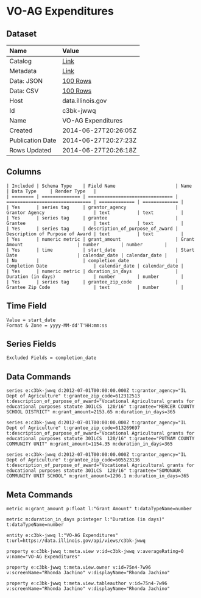 # VO-AG Expenditures

## Dataset

| Name | Value |
| :--- | :---- |
| Catalog | [Link](https://catalog.data.gov/dataset/vo-ag-expenditures-9b3cf) |
| Metadata | [Link](https://data.illinois.gov/api/views/c3bk-jwwq) |
| Data: JSON | [100 Rows](https://data.illinois.gov/api/views/c3bk-jwwq/rows.json?max_rows=100) |
| Data: CSV | [100 Rows](https://data.illinois.gov/api/views/c3bk-jwwq/rows.csv?max_rows=100) |
| Host | data.illinois.gov |
| Id | c3bk-jwwq |
| Name | VO-AG Expenditures |
| Created | 2014-06-27T20:26:05Z |
| Publication Date | 2014-06-27T20:27:23Z |
| Rows Updated | 2014-06-27T20:26:18Z |

## Columns

```ls
| Included | Schema Type    | Field Name                      | Name                            | Data Type     | Render Type   |
| ======== | ============== | =============================== | =============================== | ============= | ============= |
| Yes      | series tag     | grantor_agency                  | Grantor Agency                  | text          | text          |
| Yes      | series tag     | grantee                         | Grantee                         | text          | text          |
| Yes      | series tag     | description_of_purpose_of_award | Description of Purpose of Award | text          | text          |
| Yes      | numeric metric | grant_amount                    | Grant Amount                    | number        | number        |
| Yes      | time           | start_date                      | Start Date                      | calendar_date | calendar_date |
| No       |                | completion_date                 | Completion Date                 | calendar_date | calendar_date |
| Yes      | numeric metric | duration_in_days                | Duration (in days)              | number        | number        |
| Yes      | series tag     | grantee_zip_code                | Grantee Zip Code                | text          | number        |
```

## Time Field

```ls
Value = start_date
Format & Zone = yyyy-MM-dd'T'HH:mm:ss
```

## Series Fields

```ls
Excluded Fields = completion_date
```

## Data Commands

```ls
series e:c3bk-jwwq d:2012-07-01T00:00:00.000Z t:grantor_agency="IL Dept of Agriculture" t:grantee_zip_code=612312513 t:description_of_purpose_of_award="Vocational Agricultural grants for educational purposes statute 30ILCS  120/16" t:grantee="MERCER COUNTY SCHOOL DISTRICT" m:grant_amount=2153.65 m:duration_in_days=365

series e:c3bk-jwwq d:2012-07-01T00:00:00.000Z t:grantor_agency="IL Dept of Agriculture" t:grantee_zip_code=613269697 t:description_of_purpose_of_award="Vocational Agricultural grants for educational purposes statute 30ILCS  120/16" t:grantee="PUTNAM COUNTY COMMUNITY UNIT" m:grant_amount=1154.35 m:duration_in_days=365

series e:c3bk-jwwq d:2012-07-01T00:00:00.000Z t:grantor_agency="IL Dept of Agriculture" t:grantee_zip_code=605523136 t:description_of_purpose_of_award="Vocational Agricultural grants for educational purposes statute 30ILCS  120/16" t:grantee="SOMONAUK COMMUNITY UNIT SCHOOL" m:grant_amount=1296.1 m:duration_in_days=365
```

## Meta Commands

```ls
metric m:grant_amount p:float l:"Grant Amount" t:dataTypeName=number

metric m:duration_in_days p:integer l:"Duration (in days)" t:dataTypeName=number

entity e:c3bk-jwwq l:"VO-AG Expenditures" t:url=https://data.illinois.gov/api/views/c3bk-jwwq

property e:c3bk-jwwq t:meta.view v:id=c3bk-jwwq v:averageRating=0 v:name="VO-AG Expenditures"

property e:c3bk-jwwq t:meta.view.owner v:id=75n4-7w96 v:screenName="Rhonda Jachino" v:displayName="Rhonda Jachino"

property e:c3bk-jwwq t:meta.view.tableauthor v:id=75n4-7w96 v:screenName="Rhonda Jachino" v:displayName="Rhonda Jachino"
```